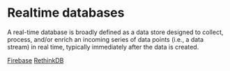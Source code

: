 # Realtime databases

A real-time database is broadly defined as a data store designed to collect, process, and/or enrich an incoming series of data points (i.e., a data stream) in real time, typically immediately after the data is created.

[Firebase](https://firebase.google.com/)
[RethinkDB](https://rethinkdb.com/)
